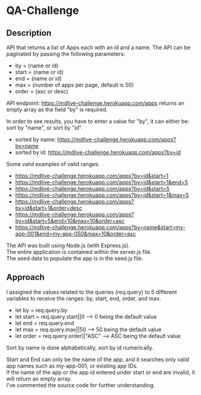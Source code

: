 # QA-Challenge

## Description ##
API that returns a list of Apps each with an id and a name.
The API can be paginated by passing the following parameters:
- by = (name or id)
- start = (name or id)
- end = (name or id)
- max = (number of apps per page, default is 50)
- order = (asc or desc)


API endpoint:
https://mdlive-challenge.herokuapp.com/apps returns an empty array as the field "by" is required.

In order to see results, you have to enter a value for "by", it can either be: sort by "name", or sort by "id".

- sorted by name: https://mdlive-challenge.herokuapp.com/apps?by=name
- sorted by id: https://mdlive-challenge.herokuapp.com/apps?by=id

Some valid examples of valid ranges:
- https://mdlive-challenge.herokuapp.com/apps?by=id&start=1
- https://mdlive-challenge.herokuapp.com/apps?by=id&start=1&end=5
- https://mdlive-challenge.herokuapp.com/apps?by=id&start=5
- https://mdlive-challenge.herokuapp.com/apps?by=id&start=1&max=5
- https://mdlive-challenge.herokuapp.com/apps?by=id&start=1&order=desc
- https://mdlive-challenge.herokuapp.com/apps?by=id&start=5&end=10&max=10&order=asc
- https://mdlive-challenge.herokuapp.com/apps?by=name&start=my-app-001&end=my-app-050&max=10&order=asc


 The API was built using Node.js (with Express.js).</br>
 The entire application is contained within the server.js file.</br>
 The seed data to populate the app is in the seed.js file.
 
 ## Approach ##
I assigned the values related to the queries (req.query) to 5 different variables to receive the ranges: by, start, end, order, and max. </br> 
- let by = req.query.by
- let start = req.query.start||0 --> 0 being the default value
- let end = req.query.end 
- let max = req.query.max||50  --> 50 being the default value
- let order = req.query.order||"ASC"  --> ASC being the default value

Sort by name is done alphabetically, sort by id numerically.

Start and End can only be the name of the app, and it searches only valid app names such as my-app-001, or existing app IDs.<br/> 
If the name of the app or the app id entered under start or end are invalid, it will return an empty array.<br/>
I've commented the source code for further understanding.

